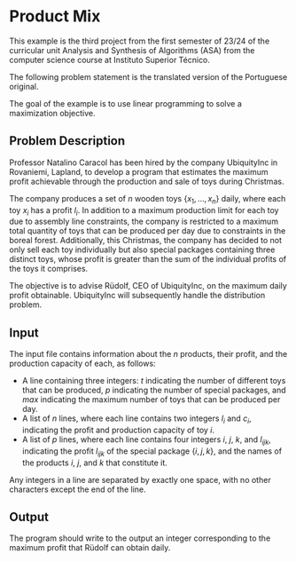 # Product Mix

This example is the third project from the first semester of 23/24 of the
curricular unit Analysis and Synthesis of Algorithms (ASA) from the computer
science course at Instituto Superior Técnico.

The following problem statement is the translated version of the Portuguese
original.

The goal of the example is to use linear programming to solve a maximization
objective.

## Problem Description

Professor Natalino Caracol has been hired by the company UbiquityInc in
Rovaniemi, Lapland, to develop a program that estimates the maximum profit
achievable through the production and sale of toys during Christmas.

The company produces a set of $n$ wooden toys $\{x_1, \ldots, x_n\}$ daily,
where each toy $x_i$ has a profit $l_i$. In addition to a maximum production
limit for each toy due to assembly line constraints, the company is restricted
to a maximum total quantity of toys that can be produced per day due to
constraints in the boreal forest. Additionally, this Christmas, the company
has decided to not only sell each toy individually but also special packages
containing three distinct toys, whose profit is greater than the sum of the
individual profits of the toys it comprises.

The objective is to advise Rüdolf, CEO of UbiquityInc, on the maximum daily
profit obtainable. UbiquityInc will subsequently handle the distribution problem.

## Input

The input file contains information about the $n$ products, their profit, and
the production capacity of each, as follows:

- A line containing three integers: $t$ indicating the number of different toys that can be produced, $p$ indicating the number of special packages, and $max$ indicating the maximum number of toys that can be produced per day.
- A list of $n$ lines, where each line contains two integers $l_i$ and $c_i$, indicating the profit and production capacity of toy $i$.
- A list of $p$ lines, where each line contains four integers $i$, $j$, $k$, and $l_{ijk}$, indicating the profit $l_{ijk}$ of the special package $\{i, j, k\}$, and the names of the products $i$, $j$, and $k$ that constitute it.

Any integers in a line are separated by exactly one space, with no other
characters except the end of the line.

## Output

The program should write to the output an integer corresponding to the maximum
profit that Rüdolf can obtain daily.

